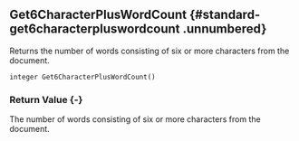 ## Get6CharacterPlusWordCount {#standard-get6characterpluswordcount .unnumbered}

Returns the number of words consisting of six or more characters from the document.

```{sql}
integer Get6CharacterPlusWordCount()
```

### Return Value {-}

The number of words consisting of six or more characters from the document.